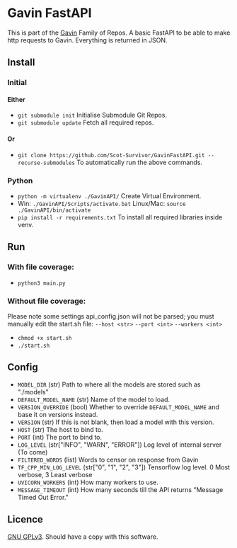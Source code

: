 # Gavin FastAPI
This is part of the [Gavin](https://github.com/Scot-Survivor/GavinTraining) Family of Repos. A basic FastAPI
to be able to make http requests to Gavin. Everything is returned in JSON.

## Install
### Initial
#### Either
- `git submodule init` Initialise Submodule Git Repos.
- `git submodule update` Fetch all required repos.
#### Or
- `git clone https://github.com/Scot-Survivor/GavinFastAPI.git --recurse-submodules` To automatically 
run the above commands.
### Python  
- `python -m virtualenv ./GavinAPI/` Create Virtual Environment.
- Win: `./GavinAPI/Scripts/activate.bat` Linux/Mac: `source ./GavinAPI/bin/activate`
- `pip install -r requirements.txt` To install all required libraries inside venv. 

## Run
### With file coverage:
- `python3 main.py`
### Without file coverage:
Please note some settings api_config.json will not be parsed; you must manually edit the start.sh file:
`--host <str>` `--port <int>` `--workers <int>`
- `chmod +x start.sh`
- `./start.sh`


## Config
- `MODEL_DIR` (str) Path to where all the models are stored such as "./models"
- `DEFAULT_MODEL_NAME` (str) Name of the model to load.
- `VERSION_OVERRIDE` (bool) Whether to override `DEFAULT_MODEL_NAME` and base it on versions instead.
- `VERSION` (str) If this is not blank, then load a model with this version.
- `HOST` (str) The host to bind to.
- `PORT` (int) The port to bind to.
- `LOG_LEVEL` (str["INFO", "WARN", "ERROR"]) Log level of internal server (To come)
- `FILTERED_WORDS` (list<str>) Words to censor on response from Gavin
- `TF_CPP_MIN_LOG_LEVEL` (str["0", "1", "2", "3"]) Tensorflow log level. 0 Most verbose, 3 Least verbose
- `UVICORN_WORKERS` (int) How many workers to use. 
- `MESSAGE_TIMEOUT` (int) How many seconds till the API returns "Message Timed Out Error."

## Licence
[GNU GPLv3](https://www.gnu.org/licenses/gpl-3.0.txt). Should have a copy with this software.